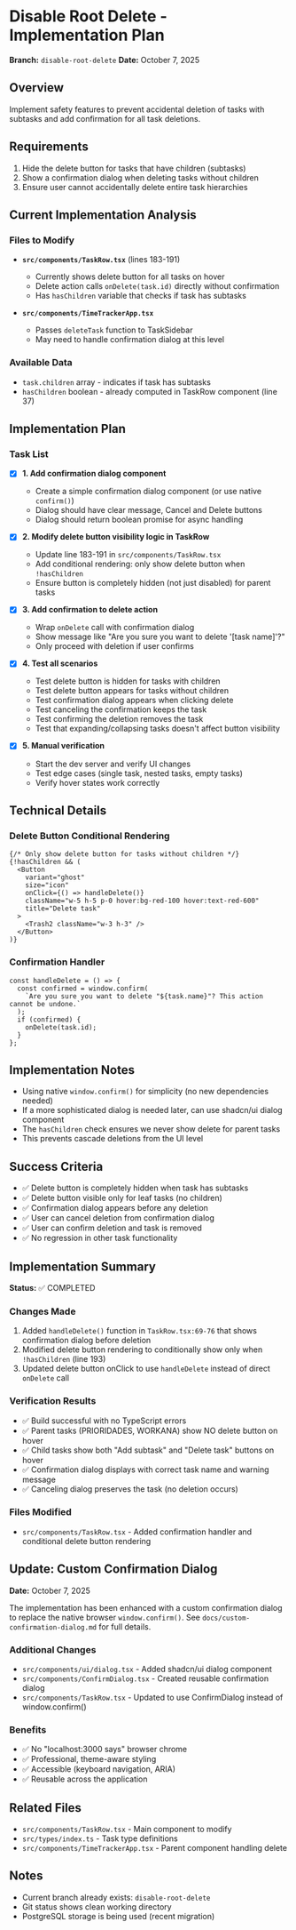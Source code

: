 # Disable Root Delete - Implementation Plan

**Branch:** `disable-root-delete`
**Date:** October 7, 2025

## Overview
Implement safety features to prevent accidental deletion of tasks with subtasks and add confirmation for all task deletions.

## Requirements
1. Hide the delete button for tasks that have children (subtasks)
2. Show a confirmation dialog when deleting tasks without children
3. Ensure user cannot accidentally delete entire task hierarchies

## Current Implementation Analysis

### Files to Modify
- **`src/components/TaskRow.tsx`** (lines 183-191)
  - Currently shows delete button for all tasks on hover
  - Delete action calls `onDelete(task.id)` directly without confirmation
  - Has `hasChildren` variable that checks if task has subtasks

- **`src/components/TimeTrackerApp.tsx`**
  - Passes `deleteTask` function to TaskSidebar
  - May need to handle confirmation dialog at this level

### Available Data
- `task.children` array - indicates if task has subtasks
- `hasChildren` boolean - already computed in TaskRow component (line 37)

## Implementation Plan

### Task List

- [x] **1. Add confirmation dialog component**
  - Create a simple confirmation dialog component (or use native `confirm()`)
  - Dialog should have clear message, Cancel and Delete buttons
  - Dialog should return boolean promise for async handling

- [x] **2. Modify delete button visibility logic in TaskRow**
  - Update line 183-191 in `src/components/TaskRow.tsx`
  - Add conditional rendering: only show delete button when `!hasChildren`
  - Ensure button is completely hidden (not just disabled) for parent tasks

- [x] **3. Add confirmation to delete action**
  - Wrap `onDelete` call with confirmation dialog
  - Show message like "Are you sure you want to delete '[task name]'?"
  - Only proceed with deletion if user confirms

- [x] **4. Test all scenarios**
  - Test delete button is hidden for tasks with children
  - Test delete button appears for tasks without children
  - Test confirmation dialog appears when clicking delete
  - Test canceling the confirmation keeps the task
  - Test confirming the deletion removes the task
  - Test that expanding/collapsing tasks doesn't affect button visibility

- [x] **5. Manual verification**
  - Start the dev server and verify UI changes
  - Test edge cases (single task, nested tasks, empty tasks)
  - Verify hover states work correctly

## Technical Details

### Delete Button Conditional Rendering
```tsx
{/* Only show delete button for tasks without children */}
{!hasChildren && (
  <Button
    variant="ghost"
    size="icon"
    onClick={() => handleDelete()}
    className="w-5 h-5 p-0 hover:bg-red-100 hover:text-red-600"
    title="Delete task"
  >
    <Trash2 className="w-3 h-3" />
  </Button>
)}
```

### Confirmation Handler
```tsx
const handleDelete = () => {
  const confirmed = window.confirm(
    `Are you sure you want to delete "${task.name}"? This action cannot be undone.`
  );
  if (confirmed) {
    onDelete(task.id);
  }
};
```

## Implementation Notes
- Using native `window.confirm()` for simplicity (no new dependencies needed)
- If a more sophisticated dialog is needed later, can use shadcn/ui dialog component
- The `hasChildren` check ensures we never show delete for parent tasks
- This prevents cascade deletions from the UI level

## Success Criteria
- ✅ Delete button is completely hidden when task has subtasks
- ✅ Delete button visible only for leaf tasks (no children)
- ✅ Confirmation dialog appears before any deletion
- ✅ User can cancel deletion from confirmation dialog
- ✅ User can confirm deletion and task is removed
- ✅ No regression in other task functionality

## Implementation Summary

**Status:** ✅ COMPLETED

### Changes Made
1. Added `handleDelete()` function in `TaskRow.tsx:69-76` that shows confirmation dialog before deletion
2. Modified delete button rendering to conditionally show only when `!hasChildren` (line 193)
3. Updated delete button onClick to use `handleDelete` instead of direct `onDelete` call

### Verification Results
- ✅ Build successful with no TypeScript errors
- ✅ Parent tasks (PRIORIDADES, WORKANA) show NO delete button on hover
- ✅ Child tasks show both "Add subtask" and "Delete task" buttons on hover
- ✅ Confirmation dialog displays with correct task name and warning message
- ✅ Canceling dialog preserves the task (no deletion occurs)

### Files Modified
- `src/components/TaskRow.tsx` - Added confirmation handler and conditional delete button rendering

## Update: Custom Confirmation Dialog

**Date:** October 7, 2025

The implementation has been enhanced with a custom confirmation dialog to replace the native browser `window.confirm()`. See `docs/custom-confirmation-dialog.md` for full details.

### Additional Changes
- `src/components/ui/dialog.tsx` - Added shadcn/ui dialog component
- `src/components/ConfirmDialog.tsx` - Created reusable confirmation dialog
- `src/components/TaskRow.tsx` - Updated to use ConfirmDialog instead of window.confirm()

### Benefits
- ✅ No "localhost:3000 says" browser chrome
- ✅ Professional, theme-aware styling
- ✅ Accessible (keyboard navigation, ARIA)
- ✅ Reusable across the application

## Related Files
- `src/components/TaskRow.tsx` - Main component to modify
- `src/types/index.ts` - Task type definitions
- `src/components/TimeTrackerApp.tsx` - Parent component handling delete

## Notes
- Current branch already exists: `disable-root-delete`
- Git status shows clean working directory
- PostgreSQL storage is being used (recent migration)
